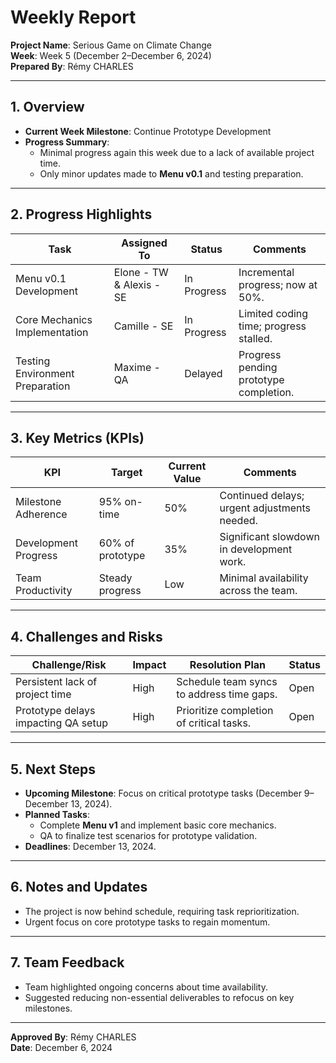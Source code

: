 # **Weekly Report**  
**Project Name**: Serious Game on Climate Change  
**Week**: Week 5 (December 2–December 6, 2024)  
**Prepared By**: Rémy CHARLES  

---

## **1. Overview**  
- **Current Week Milestone**: Continue Prototype Development  
- **Progress Summary**:  
  - Minimal progress again this week due to a lack of available project time.  
  - Only minor updates made to **Menu v0.1** and testing preparation.  

---

## **2. Progress Highlights**  

| **Task**                             | **Assigned To**       | **Status**        | **Comments**                               |
|-------------------------------------|-----------------------|-------------------|--------------------------------------------|
| Menu v0.1 Development                | Elone - TW & Alexis - SE | In Progress    | Incremental progress; now at 50%.          |
| Core Mechanics Implementation        | Camille - SE          | In Progress       | Limited coding time; progress stalled.     |
| Testing Environment Preparation      | Maxime - QA          | Delayed           | Progress pending prototype completion.     |

---

## **3. Key Metrics (KPIs)**  

| **KPI**                       | **Target**           | **Current Value** | **Comments**                               |
|-------------------------------|----------------------|-------------------|--------------------------------------------|
| Milestone Adherence           | 95% on-time          | 50%              | Continued delays; urgent adjustments needed.|
| Development Progress          | 60% of prototype     | 35%              | Significant slowdown in development work.  |
| Team Productivity             | Steady progress      | Low              | Minimal availability across the team.      |

---

## **4. Challenges and Risks**  

| **Challenge/Risk**                    | **Impact**           | **Resolution Plan**                      | **Status**       |
|---------------------------------------|----------------------|-----------------------------------------|------------------|
| Persistent lack of project time       | High                | Schedule team syncs to address time gaps.| Open             |
| Prototype delays impacting QA setup   | High                | Prioritize completion of critical tasks. | Open             |

---

## **5. Next Steps**  
- **Upcoming Milestone**: Focus on critical prototype tasks (December 9–December 13, 2024).  
- **Planned Tasks**:  
  - Complete **Menu v1** and implement basic core mechanics.  
  - QA to finalize test scenarios for prototype validation.  
- **Deadlines**: December 13, 2024.  

---

## **6. Notes and Updates**  
- The project is now behind schedule, requiring task reprioritization.  
- Urgent focus on core prototype tasks to regain momentum.  

---

## **7. Team Feedback**  
- Team highlighted ongoing concerns about time availability.  
- Suggested reducing non-essential deliverables to refocus on key milestones.  

---

**Approved By**: Rémy CHARLES  
**Date**: December 6, 2024  